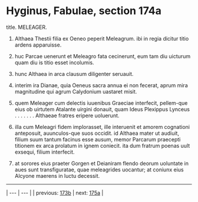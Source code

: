 # Hyginus, Fabulae, section 174a

title. MELEAGER.



1. Althaea Thestii filia ex Oeneo peperit Meleagrum. ibi in regia dicitur titio ardens apparuisse.



2. huc Parcae uenerunt et Meleagro fata cecinerunt, eum tam diu uicturum quam diu is titio esset incolumis.



3. hunc Althaea in arca clausum diligenter seruauit.



4. interim ira Dianae, quia Oeneus sacra annua ei non fecerat, aprum mira magnitudine qui agrum Calydonium uastaret misit.



5. quem Meleager cum delectis iuuenibus Graeciae interfecit, pellem-que eius ob uirtutem Atalante uirgini donauit, quam Ideus Plexippus Lynceus . . . . . . . Althaeae fratres eripere uoluerunt.



6. illa cum Meleagri fidem implorasset, ille interuenit et amorem cognationi anteposuit, auunculos-que suos occidit. id Althaea mater ut audiuit, filium suum tantum facinus esse ausum, memor Parcarum praecepti titionem ex arca prolatum in ignem coniecit. ita dum fratrum poenas uult exsequi, filium interfecit.



7. at sorores eius praeter Gorgen et Deianiram flendo deorum uoluntate in aues sunt transfiguratae, quae meleagrides uocantur; at coniunx eius Alcyone maerens in luctu decessit.



---

| --- | --- |
| previous: [173b](../173b/) | next: [175a](../175a/) |